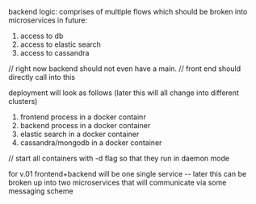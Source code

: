 backend logic:
comprises of multiple flows which should be broken into microservices in future:
1. access to db
2. access to elastic search
3. access to cassandra

// right now backend should not even have a main.
// front end should directly call into this

deployment will look as follows (later this will all change into different clusters)
1. frontend process in a docker containr
2. backend process in a docker container
3. elastic search in a docker container
4. cassandra/mongodb in a docker container

// start all containers with -d flag so that they run in daemon mode

for v.01
frontend+backend will be one single service -- later this can be broken up into two microservices that will communicate via some messaging scheme


